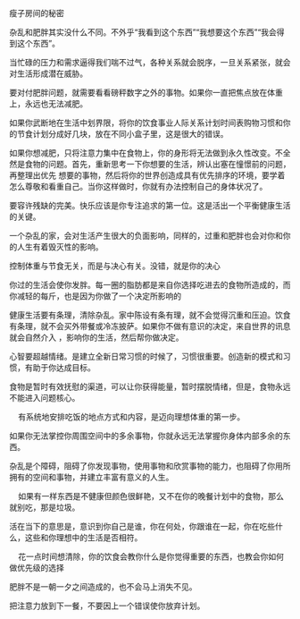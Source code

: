 瘦子房间的秘密

  

杂乱和肥胖其实没什么不同。不外乎“我看到这个东西”“我想要这个东西”“我会得到这个东西”。

  

当忙碌的压力和需求逼得我们喘不过气，各种关系就会脱序，一旦关系紧张，就会对生活形成潜在威胁。

  

要对付肥胖问题，就需要看看磅秤数字之外的事物。如果你一直把焦点放在体重上，永远也无法减肥。

  

如果你武断地在生活中划界限，将你的饮食事业人际关系计划时间表购物习惯和你的节食计划分成好几块，放在不同小盒子里，这是很大的错误。

  

如果你想减肥，只将注意力集中在食物上，你的身形将无法做到永久性改变。不全然是食物的问题。首先，重新思考一下你想要的生活，辨认出塞在憧憬前的问题，再整理出优先
想要的事物，然后将你的世界创造成具有优先排序的环境，要学着怎么尊敬和看重自己。当你这样做时，你就有办法控制自己的身体状况了。

  

要容许残缺的完美。快乐应该是你专注追求的第一位。这是活出一个平衡健康生活的关键。

  

一个杂乱的家，会对生活产生很大的负面影响，同样的，过重和肥胖也会对你和你的人生有着毁灭性的影响。

  

控制体重与节食无关，而是与决心有关。没错，就是你的决心

  

你过的生活会使你发胖。每一圈的脂肪都是来自你选择吃进去的食物所造成的，而你减轻的每斤，也是因为你做了一个决定所影响的

  

健康生活要有条理，清除杂乱。家中陈设有条有理，就不会觉得沉重和压迫。饮食有条理，就不会买外带餐或冷冻披萨。如果你不做有意识的决定，来自世界的讯息就会自然介入
，影响你的生活，然后帮你做决定。

  

心智要超越情绪。是建立全新日常习惯的时候了，习惯很重要。创造新的模式和习惯，有助于你达成目标。

  

食物是暂时有效抚慰的渠道，可以让你获得能量，暂时摆脱情绪，但是，食物永远不能进入问题核心。

  

    有系统地安排吃饭的地点方式和内容，是迈向理想体重的第一步。

  

如果你无法掌控你周围空间中的多余事物，你就永远无法掌握你身体内部多余的东西。

  

杂乱是个障碍，阻碍了你发现事物，使用事物和欣赏事物的能力，也阻碍了你用所拥有的空间和事物，并建立丰富有意义的人生。

  

    如果有一样东西是不健康但颜色很鲜艳，又不在你的晚餐计划中的食物，那么就别吃，那是垃圾。

  

活在当下的意思是，意识到你自己是谁，你在何处，你跟谁在一起，你在吃些什么，这些和你理想中的生活是否相符。

  

    花一点时间想清除，你的饮食会教你什么是你觉得重要的东西，也教会你如何做优先级的选择

  

肥胖不是一朝一夕之间造成的，也不会马上消失不见。

  

把注意力放到下一餐，不要因上一个错误使你放弃计划。


